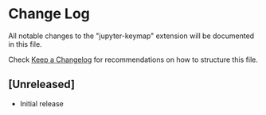 # Change Log

All notable changes to the "jupyter-keymap" extension will be documented in this file.

Check [Keep a Changelog](http://keepachangelog.com/) for recommendations on how to structure this file.

## [Unreleased]

- Initial release